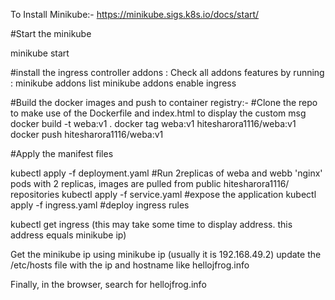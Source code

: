 To Install Minikube:-
https://minikube.sigs.k8s.io/docs/start/

#Start the minikube

minikube start 

#install the ingress controller addons : Check all addons features by running : minikube addons list
minikube addons enable ingress

#Build the docker images and push to container registry:-
#Clone the repo to make use of the Dockerfile and index.html to display the custom msg
docker build -t weba:v1 .
docker tag weba:v1 hitesharora1116/weba:v1
docker push hitesharora1116/weba:v1

#Apply the manifest files 

kubectl apply -f deployment.yaml #Run 2replicas of weba and webb 'nginx' pods with 2 replicas, images are pulled from public hitesharora1116/ repositories
kubectl apply -f service.yaml    #expose the application 
kubectl apply -f ingress.yaml    #deploy ingress rules 

kubectl get ingress  (this may take some time to display address. this address equals minikube ip)

Get the minikube ip using minikube ip (usually it is 192.168.49.2)
update the /etc/hosts file with the ip and hostname like hellojfrog.info

Finally, in the browser, search for  hellojfrog.info
